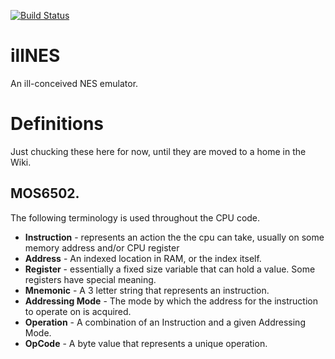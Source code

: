 [![Build Status](https://travis-ci.org/beforan/illNES.svg?branch=develop)](https://travis-ci.org/beforan/illNES)
# illNES

An ill-conceived NES emulator.

# Definitions

Just chucking these here for now, until they are moved to a home in the Wiki.

## MOS6502.

The following terminology is used throughout the CPU code.

- **Instruction** - represents an action the the cpu can take, usually on some memory address and/or CPU register
- **Address** - An indexed location in RAM, or the index itself.
- **Register** - essentially a fixed size variable that can hold a value. Some registers have special meaning.
- **Mnemonic** - A 3 letter string that represents an instruction.
- **Addressing Mode** - The mode by which the address for the instruction to operate on is acquired.
- **Operation** - A combination of an Instruction and a given Addressing Mode.
- **OpCode** - A byte value that represents a unique operation.